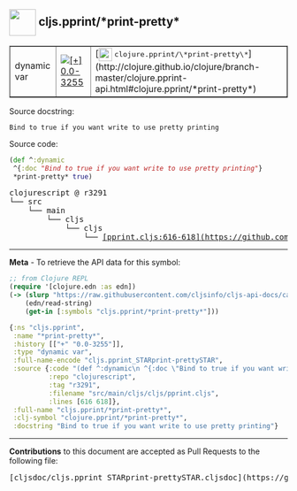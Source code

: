 ## <img width="48px" valign="middle" src="http://i.imgur.com/Hi20huC.png"> cljs.pprint/\*print-pretty\*

 <table border="1">
<tr>

<td>dynamic var</td>
<td><a href="https://github.com/cljsinfo/cljs-api-docs/tree/0.0-3255"><img valign="middle" alt="[+] 0.0-3255" src="https://img.shields.io/badge/+-0.0--3255-lightgrey.svg"></a> </td>
<td>
[<img height="24px" valign="middle" src="http://i.imgur.com/1GjPKvB.png"> <samp>clojure.pprint/\*print-pretty\*</samp>](http://clojure.github.io/clojure/branch-master/clojure.pprint-api.html#clojure.pprint/*print-pretty*)
</td>
</tr>
</table>





Source docstring:

```
Bind to true if you want write to use pretty printing
```

Source code:

```clj
(def ^:dynamic
 ^{:doc "Bind to true if you want write to use pretty printing"}
 *print-pretty* true)
```

 <pre>
clojurescript @ r3291
└── src
    └── main
        └── cljs
            └── cljs
                └── <ins>[pprint.cljs:616-618](https://github.com/clojure/clojurescript/blob/r3291/src/main/cljs/cljs/pprint.cljs#L616-L618)</ins>
</pre>


---

__Meta__ - To retrieve the API data for this symbol:

```clj
;; from Clojure REPL
(require '[clojure.edn :as edn])
(-> (slurp "https://raw.githubusercontent.com/cljsinfo/cljs-api-docs/catalog/cljs-api.edn")
    (edn/read-string)
    (get-in [:symbols "cljs.pprint/*print-pretty*"]))
```

```clj
{:ns "cljs.pprint",
 :name "*print-pretty*",
 :history [["+" "0.0-3255"]],
 :type "dynamic var",
 :full-name-encode "cljs.pprint_STARprint-prettySTAR",
 :source {:code "(def ^:dynamic\n ^{:doc \"Bind to true if you want write to use pretty printing\"}\n *print-pretty* true)",
          :repo "clojurescript",
          :tag "r3291",
          :filename "src/main/cljs/cljs/pprint.cljs",
          :lines [616 618]},
 :full-name "cljs.pprint/*print-pretty*",
 :clj-symbol "clojure.pprint/*print-pretty*",
 :docstring "Bind to true if you want write to use pretty printing"}

```

---

__Contributions__ to this document are accepted as Pull Requests to the following file:

 <pre>
[cljsdoc/cljs.pprint_STARprint-prettySTAR.cljsdoc](https://github.com/cljsinfo/cljs-api-docs/blob/master/cljsdoc/cljs.pprint_STARprint-prettySTAR.cljsdoc)
</pre>

